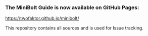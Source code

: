 ### The MiniBolt Guide is now available on GitHub Pages:
https://twofaktor.github.io/minibolt/

This repository contains all sources and is used for Issue tracking.
